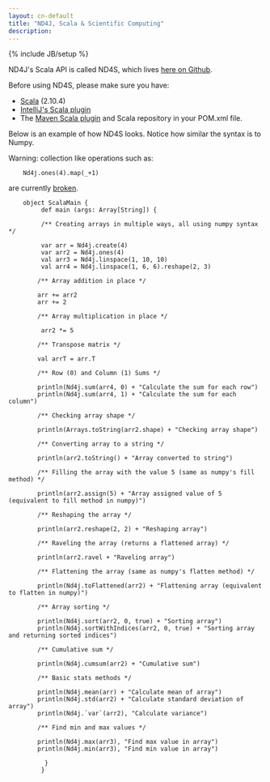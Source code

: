 ```yaml
---
layout: cn-default
title: "ND4J, Scala & Scientific Computing"
description:
---
```

{% include JB/setup %}

ND4J's Scala API is called ND4S, which lives [here on Github](https://github.com/deeplearning4j/nd4s).

Before using ND4S, please make sure you have:

* [Scala](../getstarted.html#scala) (2.10.4)
* [IntelliJ's Scala plugin](../getstarted.html#scala)
* The [Maven Scala plugin](http://www.scala-lang.org/old/node/345) and Scala repository in your POM.xml file.

Below is an example of how ND4S looks. Notice how similar the syntax is to Numpy.

Warning: collection like operations such as:

        Nd4j.ones(4).map(_+1)

are currently [broken](https://github.com/deeplearning4j/nd4s/issues/91).

        object ScalaMain {
             def main (args: Array[String]) {

             /** Creating arrays in multiple ways, all using numpy syntax */

             var arr = Nd4j.create(4)
             var arr2 = Nd4j.ones(4)
             val arr3 = Nd4j.linspace(1, 10, 10)
             val arr4 = Nd4j.linspace(1, 6, 6).reshape(2, 3)

            /** Array addition in place */

            arr += arr2
            arr += 2

            /** Array multiplication in place */

             arr2 *= 5

            /** Transpose matrix */

            val arrT = arr.T

            /** Row (0) and Column (1) Sums */

            println(Nd4j.sum(arr4, 0) + "Calculate the sum for each row")
            println(Nd4j.sum(arr4, 1) + "Calculate the sum for each column")

            /** Checking array shape */

            println(Arrays.toString(arr2.shape) + "Checking array shape")

            /** Converting array to a string */

            println(arr2.toString() + "Array converted to string")

            /** Filling the array with the value 5 (same as numpy's fill method) */

            println(arr2.assign(5) + "Array assigned value of 5 (equivalent to fill method in numpy)")

            /** Reshaping the array */

            println(arr2.reshape(2, 2) + "Reshaping array")

            /** Raveling the array (returns a flattened array) */

            println(arr2.ravel + "Raveling array")

            /** Flattening the array (same as numpy's flatten method) */

            println(Nd4j.toFlattened(arr2) + "Flattening array (equivalent to flatten in numpy)")

            /** Array sorting */

            println(Nd4j.sort(arr2, 0, true) + "Sorting array")
            println(Nd4j.sortWithIndices(arr2, 0, true) + "Sorting array and returning sorted indices")

            /** Cumulative sum */

            println(Nd4j.cumsum(arr2) + "Cumulative sum")

            /** Basic stats methods */

            println(Nd4j.mean(arr) + "Calculate mean of array")
            println(Nd4j.std(arr2) + "Calculate standard deviation of array")
            println(Nd4j.`var`(arr2), "Calculate variance")

            /** Find min and max values */

            println(Nd4j.max(arr3), "Find max value in array")
            println(Nd4j.min(arr3), "Find min value in array")

              }
             }
